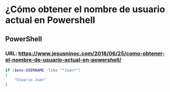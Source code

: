 # ¿Cómo obtener el nombre de usuario actual en Powershell
## PowerShell 
### URL: https://www.jesusninoc.com/2018/06/25/como-obtener-el-nombre-de-usuario-actual-en-powershell/
```PowerShell
if ($env:USERNAME -like "*Juan*")
{
    "Usuario Juan"
}

```
